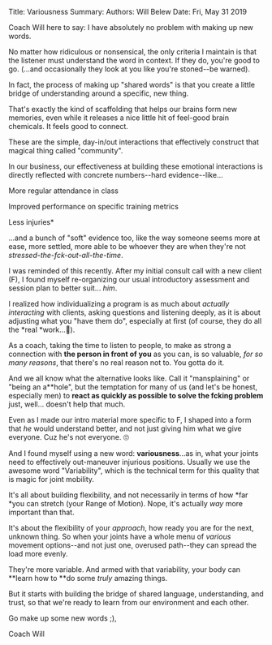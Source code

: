 Title:   Variousness
Summary: 
Authors: Will Belew
Date:    Fri, May 31 2019
        

Coach Will here to say: I have absolutely no problem with making up new words. 

No matter how ridiculous or nonsensical, the only criteria I maintain is that the listener must understand the word in context. If they do, you're good to go. (...and occasionally they look at you like you're stoned--be warned).

In fact, the process of making up "shared words" is that you create a little bridge of understanding around a specific, new thing.

That's exactly the kind of scaffolding that helps our brains form new memories, even while it releases a nice little hit of feel-good brain chemicals. It feels good to connect.

These are the simple, day-in/out interactions that effectively construct that magical thing called "community".

In our business, our effectiveness at building these emotional interactions is directly reflected with concrete numbers--hard evidence--like…

More regular attendance in class

Improved performance on specific training metrics

Less injuries*

...and a bunch of "soft" evidence too, like the way someone seems more at ease, more settled, more able to be whoever they are when they're not *stressed-the-fck-out-all-the-time*.

I was reminded of this recently. After my initial consult call with a new client (F), I found myself re-organizing our usual introductory assessment and session plan to better suit… *him*.

I realized how individualizing a program is as much about *actually interacting* with clients, asking questions and listening deeply, as it is about adjusting what you "have them do", especially at first (of course, they do all the *real *work...💪).

As a coach, taking the time to listen to people, to make as strong a connection with **the person in front of you** as you can, is so valuable, *for so many reasons*, that there's no real reason not to. You gotta do it.

And we all know what the alternative looks like. Call it "mansplaining" or "being an a**hole", but the temptation for many of us (and let's be honest, especially men) to **react as quickly as possible to solve the fcking problem** just, well… doesn't help that much.

Even as I made our intro material more specific to F, I shaped into a form that *he* would understand better, and not just giving him what we give everyone. Cuz he's not everyone. 🙄

And I found myself using a new word: **variousness**...as in, what your joints need to effectively out-maneuver injurious positions. Usually we use the awesome word "Variability", which is the technical term for this quality that is magic for joint mobility.

It's all about building flexibility, and not necessarily in terms of how *far *you can stretch (your Range of Motion). Nope, it's actually *way* more important than that.

It's about the flexibility of your *approach*, how ready you are for the next, unknown thing. So when your joints have a whole menu of *various* movement options--and not just one, overused path--they can spread the load more evenly.

They're more variable. And armed with that variability, your body can **learn how to **do some *truly* amazing things.

But it starts with building the bridge of shared language, understanding, and trust, so that we're ready to learn from our environment and each other.

Go make up some new words ;),

Coach Will

